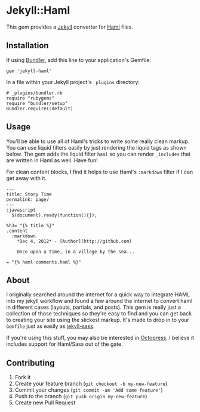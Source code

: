 # Jekyll::Haml

This gem provides a [Jekyll](http://github.com/mojombo/jekyll) converter for
[Haml](http://haml.info) files.

## Installation

If using [Bundler](http://gembundler.com), add this line to your application's Gemfile:

    gem 'jekyll-haml'

In a file within your Jekyll project's `_plugins` directory:

    # _plugins/bundler.rb
    require "rubygems"
    require "bundler/setup"
    Bundler.require(:default)

## Usage

You'll be able to use all of Haml's tricks to write some really clean markup. You can use liquid filters easily by just rendering the liquid tags as shown below. The gem adds the liquid filter `haml` so you can render `_includes` that are written in Haml as well. Have fun!

For clean content blocks, I find it helps to use Haml's `:markdown` filter if I can get away with it.

```haml
---
title: Story Time
permalink: page/
---
:javascript
  $(document).ready(function(){});

%h3= "{% title %}"
.content
  :markdown
    *Dec 4, 2012* - [Author](http://github.com)

    Once upon a time, in a village by the sea...

= "{% haml comments.haml %}"
```

## About

I originally searched around the internet for a quick way to integrate HAML into my jekyll workflow and found a few around the internet to convert haml in different cases (layouts, partials, and posts). This gem is really just a collection of those techniques so they're easy to find and you can get back to creating your site using the slickest markup. It's made to drop in to your `Gemfile` just as easily as [jekyll-sass](https://github.com/noct/jekyll-sass).

If you're using this stuff, you may also be interested in [Octopress](http://octopress.org). I believe it includes support for Haml/Sass out of the gate.

## Contributing

1. Fork it
2. Create your feature branch (`git checkout -b my-new-feature`)
3. Commit your changes (`git commit -am 'Add some feature'`)
4. Push to the branch (`git push origin my-new-feature`)
5. Create new Pull Request
